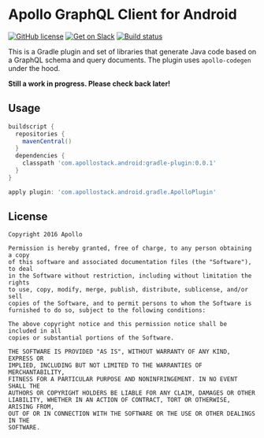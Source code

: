 # Apollo GraphQL Client for Android

[![GitHub license](https://img.shields.io/badge/license-MIT-lightgrey.svg?maxAge=2592000)](https://raw.githubusercontent.com/apollostack/apollo-android/master/LICENSE) [![Get on Slack](https://img.shields.io/badge/slack-join-orange.svg)](http://www.apollostack.com/#slack)
[![Build status](https://travis-ci.org/apollostack/apollo-android.svg?branch=master)](https://travis-ci.org/apollostack/apollo-android)

This is a Gradle plugin and set of libraries that generate Java code based on a GraphQL schema and query documents.
The plugin uses `apollo-codegen` under the hood.

**Still a work in progress. Please check back later!**

## Usage

```groovy
buildscript {
  repositories {
    mavenCentral()
  }
  dependencies {
    classpath 'com.apollostack.android:gradle-plugin:0.0.1'
  }
}

apply plugin: 'com.apollostack.android.gradle.ApolloPlugin'
```

## License

```
Copyright 2016 Apollo

Permission is hereby granted, free of charge, to any person obtaining a copy
of this software and associated documentation files (the "Software"), to deal
in the Software without restriction, including without limitation the rights
to use, copy, modify, merge, publish, distribute, sublicense, and/or sell
copies of the Software, and to permit persons to whom the Software is
furnished to do so, subject to the following conditions:

The above copyright notice and this permission notice shall be included in all
copies or substantial portions of the Software.

THE SOFTWARE IS PROVIDED "AS IS", WITHOUT WARRANTY OF ANY KIND, EXPRESS OR
IMPLIED, INCLUDING BUT NOT LIMITED TO THE WARRANTIES OF MERCHANTABILITY,
FITNESS FOR A PARTICULAR PURPOSE AND NONINFRINGEMENT. IN NO EVENT SHALL THE
AUTHORS OR COPYRIGHT HOLDERS BE LIABLE FOR ANY CLAIM, DAMAGES OR OTHER
LIABILITY, WHETHER IN AN ACTION OF CONTRACT, TORT OR OTHERWISE, ARISING FROM,
OUT OF OR IN CONNECTION WITH THE SOFTWARE OR THE USE OR OTHER DEALINGS IN THE
SOFTWARE.
```